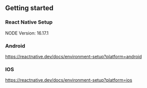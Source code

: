 ## Getting started

### React Native Setup
NODE Version: 16.17.1

### Android
https://reactnative.dev/docs/environment-setup?platform=android
### IOS
https://reactnative.dev/docs/environment-setup?platform=ios



